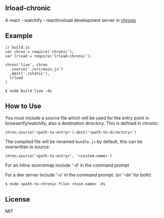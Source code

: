 lrload-chronic
-----

A react - watchify - reactliveload development server in [chronic](https://github.com/RnbWd/chronic)

## Example

```
// build.js
var chron = require('chronic');
var lrload = require('lrload-chronic');

chron('live', chron
  .source('./src/main.js')
  .dest('./static'),
  lrload
)
```

```
$ node build live -ds
```

## How to Use

You must include a source file which will be used for the entry point in browserify/watchify, also a destination directory. This is defined in chronic:

`chron.source('<path-to-entry>').dest('<path-to-directory>')`

The compiled file will be renamed `bundle.js` by default, this can be overwritten in source:

`chron.source('<path-to-entry>', '<custom-name>')`

For an inline sourcemap include '-d' in the command prompt

For a dev server include '-s' in the command prompt. (or '-ds' for both)

`$ node <path-to-chronic-file> <task-name> -ds`



## License

MIT
